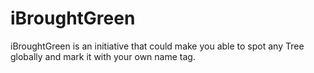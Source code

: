 iBroughtGreen
=============

iBroughtGreen is an initiative that could make you able to spot any Tree globally and mark it with your own name tag.
